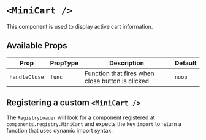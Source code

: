 # `<MiniCart />`

This component is used to display active cart information.

## Available Props

| Prop          | PropType | Description                                      | Default |
| ------------- | -------- | ------------------------------------------------ | ------- |
| `handleClose` | `func`   | Function that fires when close button is clicked | `noop`  |

## Registering a custom `<MiniCart />`

The `RegistryLoader` will look for a component registered at `components.registry.MiniCart` and expects the key `import` to return a function that uses dynamic import syntax.

